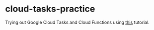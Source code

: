# cloud-tasks-practice
Trying out Google Cloud Tasks and Cloud Functions using [this](https://cloud.google.com/tasks/docs/tutorial-gcf) tutorial.
